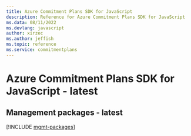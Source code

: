 ```yaml
---
title: Azure Commitment Plans SDK for JavaScript
description: Reference for Azure Commitment Plans SDK for JavaScript
ms.data: 08/11/2022
ms.devlang: javascript
author: xirzec
ms.author: jeffish
ms.topic: reference
ms.service: commitmentplans
---
```

# Azure Commitment Plans SDK for JavaScript - latest

## Management packages - latest
[!INCLUDE [mgmt-packages](commitment-plans-mgmt-index.md)]